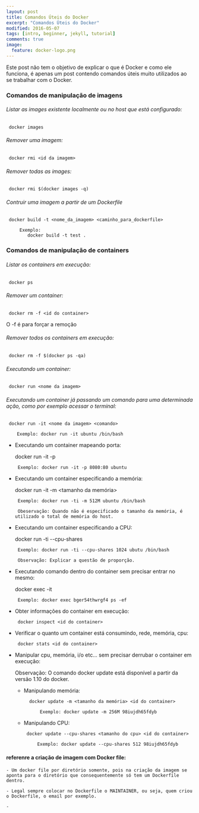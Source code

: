 ```yaml
---
layout: post
title: Comandos Úteis do Docker
excerpt: "Comandos Úteis do Docker"
modified: 2016-05-07
tags: [intro, beginner, jekyll, tutorial]
comments: true
image:
  feature: docker-logo.png
---
```


Este post não tem o objetivo de explicar o que é Docker e como ele funciona, é apenas um post contendo comandos úteis muito utilizados ao se trabalhar com o Docker.

### Comandos de manipulação de imagens


###### Listar as images existente localmente ou no host que está configurado:

```
 docker images
```

###### Remover uma imagem:

```
 docker rmi <id da imagem>
```

###### Remover todas as images:

```
 docker rmi $(docker images -q)
```

###### Contruir uma imagem a partir de um Dockerfile

```
 docker build -t <nome_da_imagem> <caminho_para_dockerfile>

	 Exemplo:
	 	docker build -t test .
```


### Comandos de manipulação de containers

###### Listar os containers em execução:

```
 docker ps
```

###### Remover um container:

```
 docker rm -f <id do container>
```
O -f é para forçar a remoção

 
###### Remover todos os containers em execução:

```
 docker rm -f $(docker ps -qa)
```
 
###### Executando um container:

```
 docker run <nome da imagem>
```

###### Executando um container já passando um comando para uma determinada ação, como por exemplo acessar o terminal:

```
 docker run -it <nome da imagem> <comando>

	Exemplo: docker run -it ubuntu /bin/bash
```
 
 - Executando um container mapeando porta:

 	docker run -it -p <portas> <nome da imagem>

 		Exemplo: docker run -it -p 8080:80 ubuntu


 - Executando um container especificando a memória:

 	docker run -it -m <tamanho da memória> <nome da imagem> <comando>

 		Exemplo: docker run -ti -m 512M ubuntu /bin/bash

 		Obeservação: Quando não é especificado o tamanho da memória, é utilizado o total de memória do host.


 - Executando um container especificando a CPU:

 	docker run -ti --cpu-shares <cpu> <nome da imagem> <comando>

 		Exemplo: docker run -ti --cpu-shares 1024 ubutu /bin/bash

 		Observação: Explicar a questão de proporção.


 - Executando comando dentro do container sem precisar entrar no mesmo:

 	docker exec -it <id do container> <comando>

 		Exemplo: docker exec bger54thwrgf4 ps -ef


 - Obter informações do container em execução:

 		docker inspect <id do container>


 - Verificar o quanto um container está consumindo, rede, memória, cpu:

 		docker stats <id do container>


 - Manipular cpu, memória, i/o etc... sem precisar derrubar o container em execução:

 	Observação: O comando docker update está disponível a partir da versão 1.10 do docker.

 	
 	- Manipulando memória:

	 		docker update -m <tamanho da memória> <id do container>

	 			Exemplo: docker update -m 256M 98iujdh65fdyb

	 
	 - Manipulando CPU:

	 		docker update --cpu-shares <tamanho do cpu> <id do container>

	 			Exemplo: docker update --cpu-shares 512 98iujdh65fdyb






 #### referenre a criação de imagem com Docker file:

 	- Um docker file por diretório somente, pois na criação da imagem se aponta para o diretório que consequentemente só tem um Dockerfile dentro.

 	- Legal sempre colocar no Dockerfile o MAINTAINER, ou seja, quem criou o Dockerfile, o email por exemplo.

 	- 











